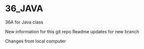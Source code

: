 # 36_JAVA
36A for Java class

New information for this git repo
Readme updates for new branch

Changes from local computer

